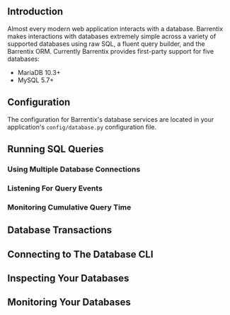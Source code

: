 

## Introduction

Almost every modern web application interacts with a database. Barrentix makes interactions with databases extremely simple across a variety of
supported databases using raw SQL, a fluent query builder, and the Barrentix ORM. Currently Barrentix provides first-party support for five databases:

- MariaDB 10.3+
- MySQL 5.7+

## Configuration
The configuration for Barrentix's database services are located in your application's `config/database.py` configuration file.

## Running SQL Queries

### Using Multiple Database Connections
### Listening For Query Events
### Monitoring Cumulative Query Time

## Database Transactions

## Connecting to The Database CLI

## Inspecting Your Databases

## Monitoring Your Databases